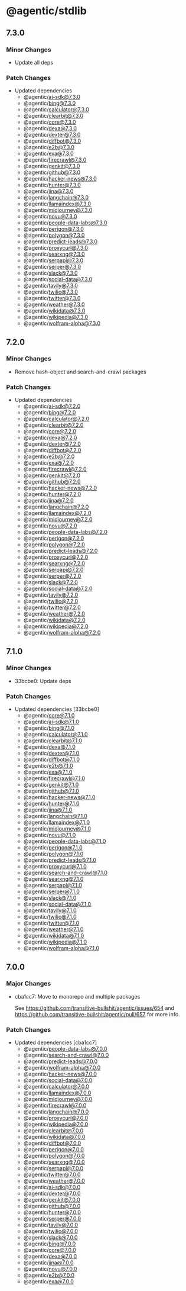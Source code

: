 # @agentic/stdlib

## 7.3.0

### Minor Changes

- Update all deps

### Patch Changes

- Updated dependencies
  - @agentic/ai-sdk@7.3.0
  - @agentic/bing@7.3.0
  - @agentic/calculator@7.3.0
  - @agentic/clearbit@7.3.0
  - @agentic/core@7.3.0
  - @agentic/dexa@7.3.0
  - @agentic/dexter@7.3.0
  - @agentic/diffbot@7.3.0
  - @agentic/e2b@7.3.0
  - @agentic/exa@7.3.0
  - @agentic/firecrawl@7.3.0
  - @agentic/genkit@7.3.0
  - @agentic/github@7.3.0
  - @agentic/hacker-news@7.3.0
  - @agentic/hunter@7.3.0
  - @agentic/jina@7.3.0
  - @agentic/langchain@7.3.0
  - @agentic/llamaindex@7.3.0
  - @agentic/midjourney@7.3.0
  - @agentic/novu@7.3.0
  - @agentic/people-data-labs@7.3.0
  - @agentic/perigon@7.3.0
  - @agentic/polygon@7.3.0
  - @agentic/predict-leads@7.3.0
  - @agentic/proxycurl@7.3.0
  - @agentic/searxng@7.3.0
  - @agentic/serpapi@7.3.0
  - @agentic/serper@7.3.0
  - @agentic/slack@7.3.0
  - @agentic/social-data@7.3.0
  - @agentic/tavily@7.3.0
  - @agentic/twilio@7.3.0
  - @agentic/twitter@7.3.0
  - @agentic/weather@7.3.0
  - @agentic/wikidata@7.3.0
  - @agentic/wikipedia@7.3.0
  - @agentic/wolfram-alpha@7.3.0

## 7.2.0

### Minor Changes

- Remove hash-object and search-and-crawl packages

### Patch Changes

- Updated dependencies
  - @agentic/ai-sdk@7.2.0
  - @agentic/bing@7.2.0
  - @agentic/calculator@7.2.0
  - @agentic/clearbit@7.2.0
  - @agentic/core@7.2.0
  - @agentic/dexa@7.2.0
  - @agentic/dexter@7.2.0
  - @agentic/diffbot@7.2.0
  - @agentic/e2b@7.2.0
  - @agentic/exa@7.2.0
  - @agentic/firecrawl@7.2.0
  - @agentic/genkit@7.2.0
  - @agentic/github@7.2.0
  - @agentic/hacker-news@7.2.0
  - @agentic/hunter@7.2.0
  - @agentic/jina@7.2.0
  - @agentic/langchain@7.2.0
  - @agentic/llamaindex@7.2.0
  - @agentic/midjourney@7.2.0
  - @agentic/novu@7.2.0
  - @agentic/people-data-labs@7.2.0
  - @agentic/perigon@7.2.0
  - @agentic/polygon@7.2.0
  - @agentic/predict-leads@7.2.0
  - @agentic/proxycurl@7.2.0
  - @agentic/searxng@7.2.0
  - @agentic/serpapi@7.2.0
  - @agentic/serper@7.2.0
  - @agentic/slack@7.2.0
  - @agentic/social-data@7.2.0
  - @agentic/tavily@7.2.0
  - @agentic/twilio@7.2.0
  - @agentic/twitter@7.2.0
  - @agentic/weather@7.2.0
  - @agentic/wikidata@7.2.0
  - @agentic/wikipedia@7.2.0
  - @agentic/wolfram-alpha@7.2.0

## 7.1.0

### Minor Changes

- 33bcbe0: Update deps

### Patch Changes

- Updated dependencies [33bcbe0]
  - @agentic/core@7.1.0
  - @agentic/ai-sdk@7.1.0
  - @agentic/bing@7.1.0
  - @agentic/calculator@7.1.0
  - @agentic/clearbit@7.1.0
  - @agentic/dexa@7.1.0
  - @agentic/dexter@7.1.0
  - @agentic/diffbot@7.1.0
  - @agentic/e2b@7.1.0
  - @agentic/exa@7.1.0
  - @agentic/firecrawl@7.1.0
  - @agentic/genkit@7.1.0
  - @agentic/github@7.1.0
  - @agentic/hacker-news@7.1.0
  - @agentic/hunter@7.1.0
  - @agentic/jina@7.1.0
  - @agentic/langchain@7.1.0
  - @agentic/llamaindex@7.1.0
  - @agentic/midjourney@7.1.0
  - @agentic/novu@7.1.0
  - @agentic/people-data-labs@7.1.0
  - @agentic/perigon@7.1.0
  - @agentic/polygon@7.1.0
  - @agentic/predict-leads@7.1.0
  - @agentic/proxycurl@7.1.0
  - @agentic/search-and-crawl@7.1.0
  - @agentic/searxng@7.1.0
  - @agentic/serpapi@7.1.0
  - @agentic/serper@7.1.0
  - @agentic/slack@7.1.0
  - @agentic/social-data@7.1.0
  - @agentic/tavily@7.1.0
  - @agentic/twilio@7.1.0
  - @agentic/twitter@7.1.0
  - @agentic/weather@7.1.0
  - @agentic/wikidata@7.1.0
  - @agentic/wikipedia@7.1.0
  - @agentic/wolfram-alpha@7.1.0

## 7.0.0

### Major Changes

- cba1cc7: Move to monorepo and multiple packages

  See https://github.com/transitive-bullshit/agentic/issues/654 and https://github.com/transitive-bullshit/agentic/pull/657 for more info.

### Patch Changes

- Updated dependencies [cba1cc7]
  - @agentic/people-data-labs@7.0.0
  - @agentic/search-and-crawl@7.0.0
  - @agentic/predict-leads@7.0.0
  - @agentic/wolfram-alpha@7.0.0
  - @agentic/hacker-news@7.0.0
  - @agentic/social-data@7.0.0
  - @agentic/calculator@7.0.0
  - @agentic/llamaindex@7.0.0
  - @agentic/midjourney@7.0.0
  - @agentic/firecrawl@7.0.0
  - @agentic/langchain@7.0.0
  - @agentic/proxycurl@7.0.0
  - @agentic/wikipedia@7.0.0
  - @agentic/clearbit@7.0.0
  - @agentic/wikidata@7.0.0
  - @agentic/diffbot@7.0.0
  - @agentic/perigon@7.0.0
  - @agentic/polygon@7.0.0
  - @agentic/searxng@7.0.0
  - @agentic/serpapi@7.0.0
  - @agentic/twitter@7.0.0
  - @agentic/weather@7.0.0
  - @agentic/ai-sdk@7.0.0
  - @agentic/dexter@7.0.0
  - @agentic/genkit@7.0.0
  - @agentic/github@7.0.0
  - @agentic/hunter@7.0.0
  - @agentic/serper@7.0.0
  - @agentic/tavily@7.0.0
  - @agentic/twilio@7.0.0
  - @agentic/slack@7.0.0
  - @agentic/bing@7.0.0
  - @agentic/core@7.0.0
  - @agentic/dexa@7.0.0
  - @agentic/jina@7.0.0
  - @agentic/novu@7.0.0
  - @agentic/e2b@7.0.0
  - @agentic/exa@7.0.0
